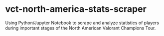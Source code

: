 # vct-north-america-stats-scraper
 Using Python/Jupyter Notebook to scrape and analyze statistics of players during important stages of the North American Valorant Champions Tour.
